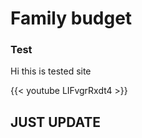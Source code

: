 # Family budget


### Test ####

Hi this is tested site

{{< youtube LIFvgrRxdt4 >}}



## JUST UPDATE ###




